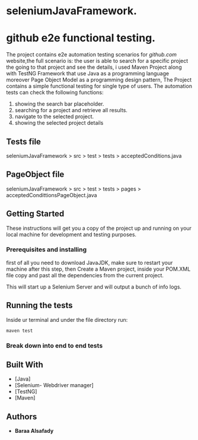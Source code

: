 # seleniumJavaFramework.

# github e2e functional testing.

The project contains e2e automation testing scenarios for *github.com* website,the full scenario is: the user is able to search for a specific project the going to that project and see the details, 
i used Maven Project along with TestNG Framework that use Java as a programming language moreover Page Object Model as a programming design pattern, The Project contains a simple functional testing for single type of users.
The automation tests can check the following functions:
1) showing the search bar placeholder.
2) searching for a project and retrieve all results.
3) navigate to the selected project.
4) showing the selected project details

## Tests file
seleniumJavaFramework > src > test > tests > acceptedConditions.java

## PageObject file
seleniumJavaFramework > src > test > tests > pages > acceptedCondittionsPageObject.java

## Getting Started

These instructions will get you a copy of the project up and running on your local machine for development and testing purposes.

### Prerequisites and installing

first of all you need to download JavaJDK, make sure to restart your machine after this step, 
then Create a Maven project, inside your POM.XML file copy and past all the dependencies from the current project.


This will start up a Selenium Server and will output a bunch of info logs. 


## Running the tests
Inside ur terminal and under the file directory run:
```
maven test
```

### Break down into end to end tests

## Built With

* [Java]
* [Selenium- Webdriver manager]
* [TestNG]
* [Maven]

## Authors

* **Baraa Alsafady** 

